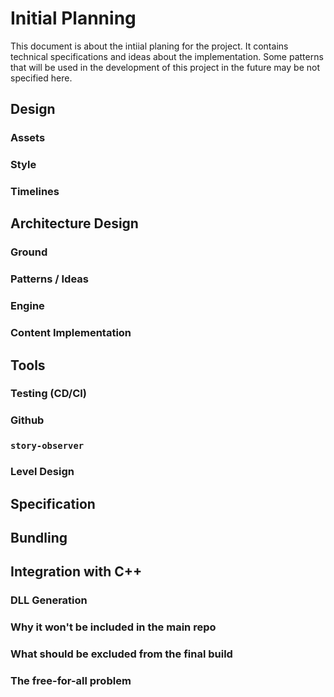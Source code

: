 # Initial Planning
This document is about the intiial planing for the project. It contains technical
specifications and ideas about the implementation. Some patterns that will
be used in the development of this project in the future may be not specified here.

## Design
### Assets

### Style

### Timelines

## Architecture Design
### Ground

### Patterns / Ideas

### Engine

### Content Implementation

## Tools
### Testing (CD/CI)

### Github

### `story-observer`

### Level Design

## Specification

## Bundling

## Integration with C++
### DLL Generation

### Why it won't be included in the main repo

### What should be excluded from the final build

### The free-for-all problem
